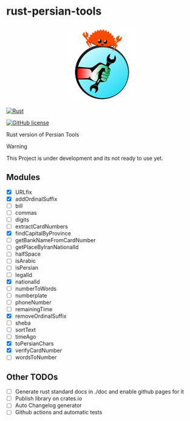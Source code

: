 # rust-persian-tools

<center>
<img src="./logo.png" width="200">
</center>

[![Rust](https://github.com/persian-tools/rust-persian-tools/actions/workflows/rust.yml/badge.svg?branch=master)](https://github.com/persian-tools/rust-persian-tools/actions/workflows/rust.yml)

[![GitHub license](https://badgen.net/github/license/persian-tools/rust-persian-tools)](https://github.com/persian-tools/rust-persian-tools/blob/master/LICENSE)

Rust version of Persian Tools

> [!WARNING]  
> This Project is under development and its not ready to use yet.

## Modules

- [x] URLfix
- [x] addOrdinalSuffix
- [ ] bill
- [ ] commas
- [ ] digits
- [ ] extractCardNumbers
- [x] findCapitalByProvince
- [ ] getBankNameFromCardNumber
- [ ] getPlaceByIranNationalId
- [ ] halfSpace
- [ ] isArabic
- [ ] isPersian
- [ ] legalId
- [x] nationalId
- [ ] numberToWords
- [ ] numberplate
- [ ] phoneNumber
- [ ] remainingTime
- [x] removeOrdinalSuffix
- [ ] sheba
- [ ] sortText
- [ ] timeAgo
- [x] toPersianChars
- [x] verifyCardNumber
- [ ] wordsToNumber

## Other TODOs

- [ ] Generate rust standard docs in ./doc and enable github pages for it
- [ ] Publish library on crates.io
- [ ] Auto Changelog generator
- [ ] Github actions and automatic tests
